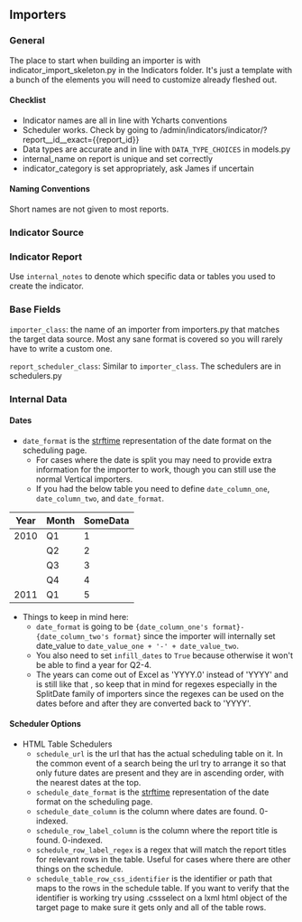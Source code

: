 ## Importers
### General

The place to start when building an importer is with indicator_import_skeleton.py in the Indicators folder. It's just a template with a bunch of the elements you will need to customize already fleshed out.

#### Checklist
+ Indicator names are all in line with Ycharts conventions
+ Scheduler works. Check by going to /admin/indicators/indicator/?report__id__exact={{report_id}}
+ Data types are accurate and in line with `DATA_TYPE_CHOICES` in models.py
+ internal_name on report is unique and set correctly
+ indicator_category is set appropriately, ask James if uncertain


#### Naming Conventions
Short names are not given to most reports.


### Indicator Source

### Indicator Report
Use `internal_notes` to denote which specific data or tables you used to create the indicator.

### Base Fields
`importer_class`: the name of an importer from importers.py that matches the target data source. Most any sane format is covered so you will rarely have to write a custom one.

`report_scheduler_class`: Similar to `importer_class`. The schedulers are in schedulers.py 

### Internal Data

#### Dates
+ `date_format` is the [strftime](http://strftime.org/) representation of the date format on the scheduling page.
  * For cases where the date is split you may need to provide extra information for the importer to work, though you can still use the normal Vertical importers.
  * If you had the below table you need to define `date_column_one`, `date_column_two`, and `date_format`. 

|Year|Month|SomeData|
| --- | --- | ---|
|2010|Q1|1|
| |Q2|2|
| |Q3|3|
| |Q4|4|
|2011|Q1|5|

  * Things to keep in mind here:
    * `date_format` is going to be `{date_column_one's format}-{date_column_two's format}` since the importer will internally set date_value to `date_value_one + '-' + date_value_two`.
    * You also need to set `infill_dates` to `True` because otherwise it won't be able to find a year for Q2-4.
    * The years can come out of Excel as 'YYYY.0' instead of 'YYYY' and is still like that , so keep that in mind for regexes especially in the SplitDate family of importers since the regexes can be used on the dates before and after they are converted back to 'YYYY'.

#### Scheduler Options
+ HTML Table Schedulers
  * `schedule_url` is the url that has the actual scheduling table on it. In the common event of a search being the url try to arrange it so that only future dates are present and they are in ascending order, with the nearest dates at the top.
  * `schedule_date_format` is the [strftime](http://strftime.org/) representation of the date format on the scheduling page.
  * `schedule_date_column` is the column where dates are found. 0-indexed.
  * `schedule_row_label_column` is the column where the report title is found. 0-indexed.
  * `schedule_row_label_regex` is a regex that will match the report titles for relevant rows in the table. Useful for cases where there are other things on the schedule.
  * `schedule_table_row_css_identifier` is the identifier or path that maps to the rows in the schedule table. If you want to verify that the identifier is working try using .cssselect on a lxml html object of the target page to make sure it gets only and all of the table rows.
